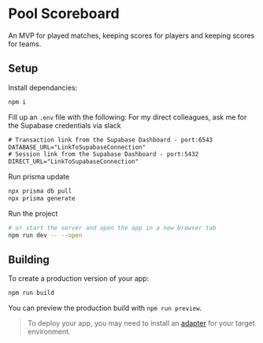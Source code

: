 # Pool Scoreboard

An MVP for played matches, keeping scores for players and keeping scores for teams.

## Setup

Install dependancies:

```bash
npm i
```

Fill up an `.env` file with the following:
For my direct colleagues, ask me for the Supabase credentials via slack

```txt
# Transaction link from the Supabase Dashboard - port:6543
DATABASE_URL="LinkToSupabaseConnection"
# Session link from the Supabase Dashboard - port:5432
DIRECT_URL="LinkToSupabaseConnection"
```

Run prisma update

```bash
npx prisma db pull
npx prisma generate
```

Run the project

``` bash
# or start the server and open the app in a new browser tab
npm run dev -- --open
``````

## Building

To create a production version of your app:

```bash
npm run build
```

You can preview the production build with `npm run preview`.

> To deploy your app, you may need to install an [adapter](https://kit.svelte.dev/docs/adapters) for your target environment.
